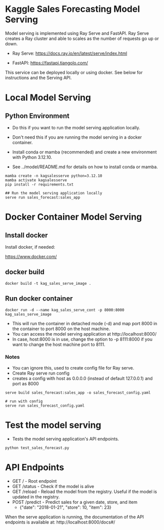 
# Kaggle Sales Forecasting Model Serving
Model serving is implemented using Ray Serve and FastAPI. Ray Serve creates a Ray cluster and able to scales as the number of requests go up or down.

* Ray Serve: https://docs.ray.io/en/latest/serve/index.html

* FastAPI: https://fastapi.tiangolo.com/

This service can be deployed locally or using docker. See below for instructions and the Serving API.

# Local Model Serving
## Python Environment
* Do this if you want to run the model serving application locally.
* Don't need this if you are running the model serving in a docker container.

* Install conda or mamba (recommended) and create a new environment with Python 3.12.10.
* See ../model/README.md for details on how to install conda or mamba.
```shell
mamba create -n kagsalesserve python=3.12.10
mamba activate kagsalesserve
pip install -r requirements.txt

## Run the model serving application locally
serve run sales_forecast:sales_app
```

# Docker Container Model Serving

## Install docker
Install docker, if needed:

https://www.docker.com/

## docker build
```shell
docker build -t kag_sales_serve_image .
```

## Run docker container
  ```shell
  docker run -d --name kag_sales_serve_cont -p 8000:8000 kag_sales_serve_image
  ```
* This will run the container in detached mode (-d) and map port 8000 in the container to port 8000 on the host machine. 
* You can access the model serving application at http://localhost:8000/
* In case, host:8000 is in use, change the option to -p 8111:8000 if you want to change the host machine port to 8111.

### Notes
* You can ignore this, used to create config file for Ray serve.
* Create Ray serve run config
* creates a config with host as 0.0.0.0 (instead of default 127.0.0.1) and port as 8000
```shell
serve build sales_forecast:sales_app -o sales_forecast_config.yaml

# run with config
serve run sales_forecast_config.yaml
```

# Test the model serving
* Tests the model serving application's API endpoints.
```shell
python test_sales_forecast.py
```

# API Endpoints

* GET / - Root endpoint
* GET /status - Check if the model is alive
* GET /reload - Reload the model from the registry. Useful if the model is updated in the registry.
* POST /predict - Predict sales for a given date, store, and item
   - {"date": "2018-01-21", "store": 10, "item": 23}

When the serve application is running, the documentation of the API endpoints is available at: http://localhost:8000/docs#/